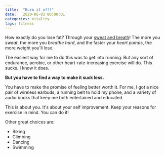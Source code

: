 ```yaml
---
title:  "Burn it off!"
date:   2020-06-03 00:00:01
categories: vitality
tags: fitness
---
```

How exactly do you lose fat? Through your [sweat and breath](https://health.clevelandclinic.org/where-does-body-fat-go-when-you-lose-weight/)! The more you _sweat_, the more you _breathe hard_, and the faster your _heart pumps_, the more weight you'll lose.

The easiest way for me to do this was to get into running. But any sort of endurance, aerobic, or other heart-rate-increasing exercise will do. This sucks. I know it does. 

**But you have to find a way to make it suck less.**

You have to make the promise of feeling better worth it. For me, I got a nice pair of wireless earbuds, a running belt to hold my phone, and a variety of audio books that keep me both entertained and educated.

This is about you. It's about your self improvement. Keep your reasons for exercise in mind. You can do it!

Other great choices are:
* Biking
* Climbing
* Dancing
* Swimming
